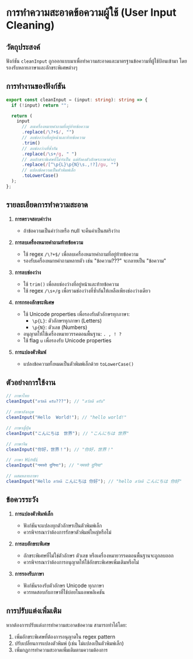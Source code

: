 # การทำความสะอาดข้อความผู้ใช้ (User Input Cleaning)

## วัตถุประสงค์

ฟังก์ชัน `cleanInput` ถูกออกแบบมาเพื่อทำความสะอาดและมาตรฐานข้อความที่ผู้ใช้ป้อนเข้ามา โดยรองรับหลายภาษาและอักขระพิเศษต่างๆ

## การทำงานของฟังก์ชัน

```typescript
export const cleanInput = (input: string): string => {
  if (!input) return "";

  return (
    input
      // ลบเครื่องหมายคำถามที่อยู่ท้ายข้อความ
      .replace(/\?+$/, "")
      // ลบช่องว่างที่อยู่หน้าและท้ายข้อความ
      .trim()
      // ลบช่องว่างที่ซ้ำกัน
      .replace(/\s+/g, " ")
      // ลบอักขระพิเศษที่ไม่จำเป็น แต่ยังคงตัวอักษรภาษาต่างๆ
      .replace(/[^\p{L}\p{N}\s.,!?]/gu, "")
      // แปลงข้อความเป็นตัวพิมพ์เล็ก
      .toLowerCase()
  );
};
```

## รายละเอียดการทำความสะอาด

1. **การตรวจสอบค่าว่าง**

   - ถ้าข้อความเป็นค่าว่างหรือ null จะคืนค่าเป็นสตริงว่าง

2. **การลบเครื่องหมายคำถามท้ายข้อความ**

   - ใช้ regex `/\?+$/` เพื่อลบเครื่องหมายคำถามที่อยู่ท้ายข้อความ
   - รองรับเครื่องหมายคำถามหลายตัว เช่น "ข้อความ???" จะกลายเป็น "ข้อความ"

3. **การลบช่องว่าง**

   - ใช้ `trim()` เพื่อลบช่องว่างที่อยู่หน้าและท้ายข้อความ
   - ใช้ regex `/\s+/g` เพื่อรวมช่องว่างที่ซ้ำกันให้เหลือเพียงช่องว่างเดียว

4. **การกรองอักขระพิเศษ**

   - ใช้ Unicode properties เพื่อรองรับตัวอักษรทุกภาษา:
     - `\p{L}`: ตัวอักษรทุกภาษา (Letters)
     - `\p{N}`: ตัวเลข (Numbers)
   - อนุญาตให้ใช้เครื่องหมายวรรคตอนพื้นฐาน: `. , ! ?`
   - ใช้ flag `u` เพื่อรองรับ Unicode properties

5. **การแปลงตัวพิมพ์**
   - แปลงข้อความทั้งหมดเป็นตัวพิมพ์เล็กด้วย `toLowerCase()`

## ตัวอย่างการใช้งาน

```typescript
// ภาษาไทย
cleanInput("สวัสดี ครับ???"); // "สวัสดี ครับ"

// ภาษาอังกฤษ
cleanInput("Hello  World!"); // "hello world!"

// ภาษาญี่ปุ่น
cleanInput("こんにちは　世界"); // "こんにちは 世界"

// ภาษาจีน
cleanInput("你好，世界！"); // "你好，世界！"

// ภาษา Hindi
cleanInput("नमस्ते दुनिया"); // "नमस्ते दुनिया"

// ผสมหลายภาษา
cleanInput("Hello สวัสดี こんにちは 你好"); // "hello สวัสดี こんにちは 你好"
```

## ข้อควรระวัง

1. **การแปลงตัวพิมพ์เล็ก**

   - ฟังก์ชันจะแปลงทุกตัวอักษรเป็นตัวพิมพ์เล็ก
   - ควรพิจารณาว่าต้องการรักษาตัวพิมพ์ใหญ่หรือไม่

2. **การลบอักขระพิเศษ**

   - อักขระพิเศษที่ไม่ใช่ตัวอักษร ตัวเลข หรือเครื่องหมายวรรคตอนพื้นฐานจะถูกลบออก
   - ควรพิจารณาว่าต้องการอนุญาตให้ใช้อักขระพิเศษเพิ่มเติมหรือไม่

3. **การรองรับภาษา**
   - ฟังก์ชันรองรับตัวอักษร Unicode ทุกภาษา
   - ควรทดสอบกับภาษาที่ใช้บ่อยในแอพพลิเคชัน

## การปรับแต่งเพิ่มเติม

หากต้องการปรับแต่งการทำความสะอาดข้อความ สามารถทำได้โดย:

1. เพิ่มอักขระพิเศษที่ต้องการอนุญาตใน regex pattern
2. ปรับเปลี่ยนการแปลงตัวพิมพ์ (เช่น ไม่แปลงเป็นตัวพิมพ์เล็ก)
3. เพิ่มกฎการทำความสะอาดเพิ่มเติมตามความต้องการ
